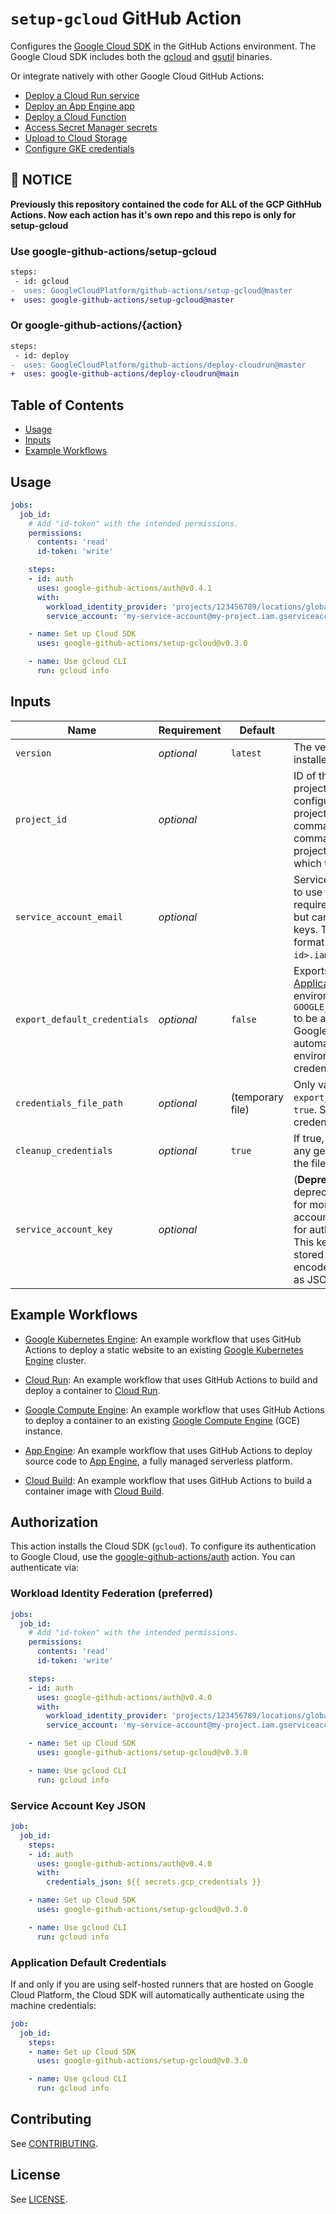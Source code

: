 <!--
 Copyright 2019 Google LLC

 Licensed under the Apache License, Version 2.0 (the "License"); you may not use this file except in
 compliance with the License. You may obtain a copy of the License at

        https://www.apache.org/licenses/LICENSE-2.0

 Unless required by applicable law or agreed to in writing, software distributed under the License
 is distributed on an "AS IS" BASIS, WITHOUT WARRANTIES OR CONDITIONS OF ANY KIND, either express or
 implied. See the License for the specific language governing permissions and limitations under the
 License.
-->

# `setup-gcloud` GitHub Action

Configures the [Google Cloud SDK][sdk] in the GitHub Actions environment. The Google Cloud SDK includes both the [gcloud][gcloud] and
[gsutil][gsutil] binaries.

Or integrate natively with other Google Cloud GitHub Actions:

* [Deploy a Cloud Run service](https://github.com/google-github-actions/deploy-cloudrun)
* [Deploy an App Engine app](https://github.com/google-github-actions/deploy-appengine)
* [Deploy a Cloud Function](https://github.com/google-github-actions/deploy-cloud-functions)
* [Access Secret Manager secrets](https://github.com/google-github-actions/get-secretmanager-secrets)
* [Upload to Cloud Storage](https://github.com/google-github-actions/upload-cloud-storage)
* [Configure GKE credentials](https://github.com/google-github-actions/get-gke-credentials)

## 📢 NOTICE

**Previously this repository contained the code for ALL of the GCP GithHub Actions. Now each
action has it's own repo and this repo is only for setup-gcloud**

### Use google-github-actions/setup-gcloud

```diff
steps:
 - id: gcloud
-  uses: GoogleCloudPlatform/github-actions/setup-gcloud@master
+  uses: google-github-actions/setup-gcloud@master
```

### Or google-github-actions/{action}
```diff
steps:
 - id: deploy
-  uses: GoogleCloudPlatform/github-actions/deploy-cloudrun@master
+  uses: google-github-actions/deploy-cloudrun@main
```

## Table of Contents

* [Usage](#usage)
* [Inputs](#inputs)
* [Example Workflows](#example-workflows)

## Usage

```yaml
jobs:
  job_id:
    # Add "id-token" with the intended permissions.
    permissions:
      contents: 'read'
      id-token: 'write'

    steps:
    - id: auth
      uses: google-github-actions/auth@v0.4.1
      with:
        workload_identity_provider: 'projects/123456789/locations/global/workloadIdentityPools/my-pool/providers/my-provider'
        service_account: 'my-service-account@my-project.iam.gserviceaccount.com'

    - name: Set up Cloud SDK
      uses: google-github-actions/setup-gcloud@v0.3.0

    - name: Use gcloud CLI
      run: gcloud info
```

## Inputs

| Name          | Requirement | Default | Description |
| ------------- | ----------- | ------- | ----------- |
| `version`     | _optional_  | `latest`| The version of the `gcloud` to be installed. Example: `290.0.1`|
| `project_id`  | _optional_  | | ID of the Google Cloud Platform project. If provided, this will configure `gcloud` to use this project ID by default for commands. Individual commands can still override the project using the `--project` flag which takes precedence. |
| `service_account_email` | _optional_  | | Service account email address to use for authentication. This is required for legacy .p12 keys but can be omitted for JSON keys. This is usually of the format `<name>@<project-id>.iam.gserviceaccount.com`. |
| `export_default_credentials`| _optional_  |`false`| Exports the path to [Default Application Credentials][dac] as the environment variable `GOOGLE_APPLICATION_CREDENTIALS` to be available in later steps. Google Cloud services automatically use this environment variable to find credentials. |
| `credentials_file_path`     | _optional_  | (temporary file) | Only valid when `export_default_credentials` is `true`. Sets the path at which the credentials should be written. |
| `cleanup_credentials` | _optional_ | `true` | If true, the action will remove any generated credentials from the filesystem upon completion. |
| `service_account_key`   | _optional_  | | (**Deprecated**) This input is deprecated. See [auth section](https://github.com/google-github-actions/setup-gcloud#authorization) for more details. The service account key which will be used for authentication credentials. This key should be [created](https://cloud.google.com/iam/docs/creating-managing-service-account-keys) and stored as a [secret](https://help.github.com/en/actions/automating-your-workflow-with-github-actions/creating-and-using-encrypted-secrets). It can be encoded as a [Base64](https://en.wikipedia.org/wiki/Base64) string or as JSON. |


## Example Workflows

* [Google Kubernetes Engine](./example-workflows/gke/README.md): An example workflow that uses GitHub Actions to deploy a static website to an existing [Google Kubernetes Engine](https://cloud.google.com/kubernetes-engine/) cluster.

* [Cloud Run](./example-workflows/cloud-run/README.md): An example workflow that uses GitHub Actions to build and deploy a container to [Cloud Run](https://cloud.google.com/run/).

* [Google Compute Engine](./example-workflows/gce/README.md): An example workflow that uses GitHub Actions to deploy a container to an existing [Google Compute Engine](https://cloud.google.com/compute-engine/) (GCE) instance.

* [App Engine](./example-workflows/gae/README.md): An example workflow that uses GitHub Actions to deploy source
code to [App Engine](https://cloud.google.com/appengine), a fully managed serverless platform.

* [Cloud Build](./example-workflows/cloud-build/README.md): An example workflow that uses GitHub Actions to build a container image with [Cloud Build](https://cloud.google.com/cloud-build).


## Authorization

This action installs the Cloud SDK (`gcloud`). To configure its authentication to Google Cloud, use the [google-github-actions/auth](https://github.com/google-github-actions/auth) action. You can authenticate via:

### Workload Identity Federation (preferred)

```yaml
jobs:
  job_id:
    # Add "id-token" with the intended permissions.
    permissions:
      contents: 'read'
      id-token: 'write'

    steps:
    - id: auth
      uses: google-github-actions/auth@v0.4.0
      with:
        workload_identity_provider: 'projects/123456789/locations/global/workloadIdentityPools/my-pool/providers/my-provider'
        service_account: 'my-service-account@my-project.iam.gserviceaccount.com'

    - name: Set up Cloud SDK
      uses: google-github-actions/setup-gcloud@v0.3.0

    - name: Use gcloud CLI
      run: gcloud info
```

### Service Account Key JSON

```yaml
job:
  job_id:
    steps:
    - id: auth
      uses: google-github-actions/auth@v0.4.0
      with:
        credentials_json: ${{ secrets.gcp_credentials }}

    - name: Set up Cloud SDK
      uses: google-github-actions/setup-gcloud@v0.3.0

    - name: Use gcloud CLI
      run: gcloud info
```

### Application Default Credentials

If and only if you are using self-hosted runners that are hosted on Google Cloud Platform,
the Cloud SDK will automatically authenticate using the machine credentials:

```yaml
job:
  job_id:
    steps:
    - name: Set up Cloud SDK
      uses: google-github-actions/setup-gcloud@v0.3.0

    - name: Use gcloud CLI
      run: gcloud info
```


## Contributing

See [CONTRIBUTING](CONTRIBUTING.md).

## License

See [LICENSE](LICENSE).


[github-action]:https://help.github.com/en/categories/automating-your-workflow-with-github-actions
[dac]: https://cloud.google.com/docs/authentication/production
[sdk]: https://cloud.google.com/sdk/
[gcloud]: https://cloud.google.com/sdk/gcloud/
[gsutil]: https://cloud.google.com/storage/docs/gsutil
[sa-iam-docs]: https://cloud.google.com/iam/docs/service-accounts
[sa]: https://cloud.google.com/iam/docs/creating-managing-service-accounts
[wif]: https://cloud.google.com/iam/docs/workload-identity-federation
